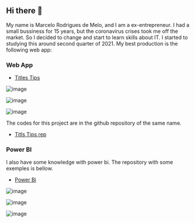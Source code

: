 ## Hi there 👋

My name is Marcelo Rodrigues de Melo, and I am a ex-entrepreneur. I had a small bussiness for 15 years, but the coronavirus crises took me off the market. So I decided to change and start to learn skills about IT. I started to studying this around second quarter of 2021. My best production is the following web app:

### Web App

- [Titles Tips](https://titles-tips.herokuapp.com/)

![image](https://user-images.githubusercontent.com/77294637/182633690-d6ccfdea-0e76-4034-a9ed-fcc06b051c56.png)

![image](https://user-images.githubusercontent.com/77294637/182633905-88160eee-b617-47cd-b749-6f51b88bb92d.png)

![image](https://user-images.githubusercontent.com/77294637/182633997-6e910c58-f20b-448b-ba73-b37929f2a7c0.png)

The codes for this project are in the github repository of the same name.

- [Titls Tips rep](https://github.com/Marcelo0479/titles-tips)


### Power BI

I also have some knowledge with power bi. The repository with some exemples is bellow.

- [Power Bi](https://github.com/Marcelo0479/Alura_challenge_bi)

![image](https://user-images.githubusercontent.com/77294637/158210901-793b5710-20a5-4fe2-9d3a-def88b37ab2b.png)

![image](https://user-images.githubusercontent.com/77294637/158241861-f22c296e-a8a6-4622-bdc5-0b0c002ee4ed.png)

![image](https://user-images.githubusercontent.com/77294637/158215950-e5871c9f-285c-415c-9ec5-393520e5389b.png)
